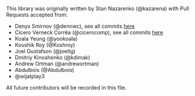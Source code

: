 This library was originally written by Stan Nazarenko (@kazarena) with Pull Requests accepted from:

* Denys Smirnov (@dennwc), see all commits [here](https://github.com/kazarena/json-gold/commits?author=dennwc)
* Cícero Verneck Corrêa (@cicerocomp), see all commits [here](https://github.com/kazarena/json-gold/commits?author=cicerocomp)
* Koala Yeung (@yookoala)
* Koushik Roy (@Koshroy)
* Joel Gustafson (@joeltg)
* Dmitriy Kinoshenko (@kdimak)
* Andrew Ortman (@andrewortman)
* Abdulbois (@Abdulbois)
* @wijatplay3

All future contributors will be recorded in this file.
